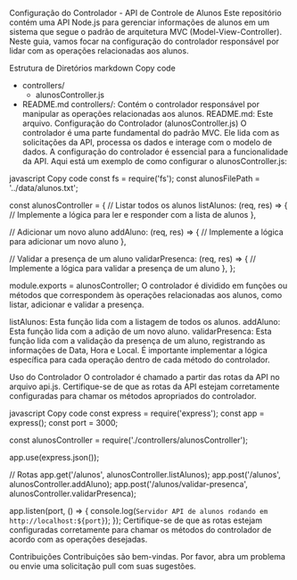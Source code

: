 Configuração do Controlador - API de Controle de Alunos
Este repositório contém uma API Node.js para gerenciar informações de alunos em um sistema que segue o padrão de arquitetura MVC (Model-View-Controller). Neste guia, vamos focar na configuração do controlador responsável por lidar com as operações relacionadas aos alunos.

Estrutura de Diretórios
markdown
Copy code
- controllers/
  - alunosController.js
- README.md
controllers/: Contém o controlador responsável por manipular as operações relacionadas aos alunos.
README.md: Este arquivo.
Configuração do Controlador (alunosController.js)
O controlador é uma parte fundamental do padrão MVC. Ele lida com as solicitações da API, processa os dados e interage com o modelo de dados. A configuração do controlador é essencial para a funcionalidade da API. Aqui está um exemplo de como configurar o alunosController.js:

javascript
Copy code
const fs = require('fs');
const alunosFilePath = '../data/alunos.txt';

const alunosController = {
  // Listar todos os alunos
  listAlunos: (req, res) => {
    // Implemente a lógica para ler e responder com a lista de alunos
  },

  // Adicionar um novo aluno
  addAluno: (req, res) => {
    // Implemente a lógica para adicionar um novo aluno
  },

  // Validar a presença de um aluno
  validarPresenca: (req, res) => {
    // Implemente a lógica para validar a presença de um aluno
  },
};

module.exports = alunosController;
O controlador é dividido em funções ou métodos que correspondem às operações relacionadas aos alunos, como listar, adicionar e validar a presença.

listAlunos: Esta função lida com a listagem de todos os alunos.
addAluno: Esta função lida com a adição de um novo aluno.
validarPresenca: Esta função lida com a validação da presença de um aluno, registrando as informações de Data, Hora e Local.
É importante implementar a lógica específica para cada operação dentro de cada método do controlador.

Uso do Controlador
O controlador é chamado a partir das rotas da API no arquivo api.js. Certifique-se de que as rotas da API estejam corretamente configuradas para chamar os métodos apropriados do controlador.

javascript
Copy code
const express = require('express');
const app = express();
const port = 3000;

const alunosController = require('./controllers/alunosController');

app.use(express.json());

// Rotas
app.get('/alunos', alunosController.listAlunos);
app.post('/alunos', alunosController.addAluno);
app.post('/alunos/validar-presenca', alunosController.validarPresenca);

app.listen(port, () => {
  console.log(`Servidor API de alunos rodando em http://localhost:${port}`);
});
Certifique-se de que as rotas estejam configuradas corretamente para chamar os métodos do controlador de acordo com as operações desejadas.

Contribuições
Contribuições são bem-vindas. Por favor, abra um problema ou envie uma solicitação pull com suas sugestões.
